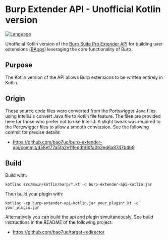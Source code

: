 # Burp Extender API - Unofficial Kotlin version
[![Language](https://img.shields.io/badge/Lang-Kotlin-blue.svg)](https://kotlinlang.org)

Unofficial Kotlin version of the [Burp Suite Pro Extender API](https://portswigger.net/burp/extender/)
for building user extensions ([BApps](https://portswigger.net/bappstore/))
leveraging the core functionality of Burp.

## Purpose

The Kotlin version of the API allows Burp extensions to be written entirely in Kotlin.

## Origin

These source code files were converted from the Portswigger Java files using IntelliJ's convert Java file to Kotlin file feature. The files are provided here for those who prefer not to use IntelliJ. A slight tweak was required to the Portswigger files to allow a smooth conversion. See the following commit for precise details:
- https://github.com/bao7uo/burp-extender-api/commit/d58ef77a5fa2e11feddfd6ffa0b3ed6a8747b4b8

## Build

Build with:

`kotlinc src/main/kotlin/burp/*.kt -d burp-extender-api-kotlin.jar`

Then build your plugin with:

`kotlinc -cp burp-extender-api-kotlin.jar your_plugin*.kt -d your_plugin.jar`

Alternatively you can build the api and plugin simultaneously. See build instructions in the README of the following project:
- https://github.com/bao7uo/target-redirector
